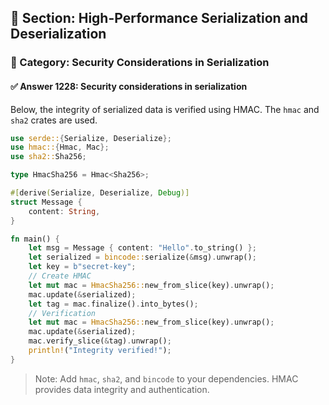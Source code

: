 ## 📘 Section: High-Performance Serialization and Deserialization
### 🔹 Category: Security Considerations in Serialization
#### ✅ Answer 1228: Security considerations in serialization

Below, the integrity of serialized data is verified using HMAC. The `hmac` and `sha2` crates are used.

```rust
use serde::{Serialize, Deserialize};
use hmac::{Hmac, Mac};
use sha2::Sha256;

type HmacSha256 = Hmac<Sha256>;

#[derive(Serialize, Deserialize, Debug)]
struct Message {
    content: String,
}

fn main() {
    let msg = Message { content: "Hello".to_string() };
    let serialized = bincode::serialize(&msg).unwrap();
    let key = b"secret-key";
    // Create HMAC
    let mut mac = HmacSha256::new_from_slice(key).unwrap();
    mac.update(&serialized);
    let tag = mac.finalize().into_bytes();
    // Verification
    let mut mac = HmacSha256::new_from_slice(key).unwrap();
    mac.update(&serialized);
    mac.verify_slice(&tag).unwrap();
    println!("Integrity verified!");
}
```

> Note: Add `hmac`, `sha2`, and `bincode` to your dependencies. HMAC provides data integrity and authentication.
